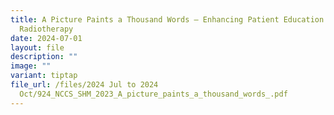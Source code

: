```yaml
---
title: A Picture Paints a Thousand Words – Enhancing Patient Education on Breast
  Radiotherapy
date: 2024-07-01
layout: file
description: ""
image: ""
variant: tiptap
file_url: /files/2024 Jul to 2024
  Oct/924_NCCS_SHM_2023_A_picture_paints_a_thousand_words_.pdf
---
```

